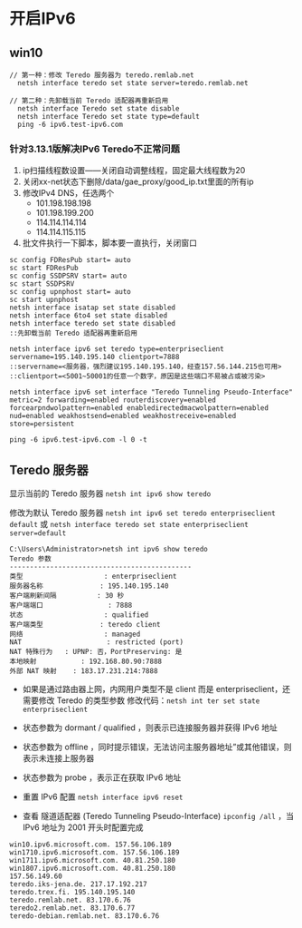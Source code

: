 # 开启IPv6

## win10

```
// 第一种：修改 Teredo 服务器为 teredo.remlab.net
  netsh interface teredo set state server=teredo.remlab.net

// 第二种：先卸载当前 Teredo 适配器再重新启用
  netsh interface Teredo set state disable
  netsh interface Teredo set state type=default
  ping -6 ipv6.test-ipv6.com
```

### 针对3.13.1版解决IPv6 Teredo不正常问题
1. ip扫描线程数设置——关闭自动调整线程，固定最大线程数为20
2. 关闭xx-net状态下删除/data/gae_proxy/good_ip.txt里面的所有ip
3. 修改IPv4 DNS，任选两个 
    - 101.198.198.198
    - 101.198.199.200
    - 114.114.114.114
    - 114.114.115.115
4. 批文件执行一下脚本，脚本要一直执行，关闭窗口

```
sc config FDResPub start= auto
sc start FDResPub
sc config SSDPSRV start= auto
sc start SSDPSRV
sc config upnphost start= auto
sc start upnphost
netsh interface isatap set state disabled
netsh interface 6to4 set state disabled
netsh interface teredo set state disabled
::先卸载当前 Teredo 适配器再重新启用

netsh interface ipv6 set teredo type=enterpriseclient servername=195.140.195.140 clientport=7888
::servername=<服务器，强烈建议195.140.195.140，经查157.56.144.215也可用>
::clientport=<5001~50001的任意一个数字，原因是这些端口不易被占或被污染>
 
netsh interface ipv6 set interface "Teredo Tunneling Pseudo-Interface" metric=2 forwarding=enabled routerdiscovery=enabled forcearpndwolpattern=enabled enabledirectedmacwolpattern=enabled nud=enabled weakhostsend=enabled weakhostreceive=enabled store=persistent

ping -6 ipv6.test-ipv6.com -l 0 -t
```


## Teredo 服务器

显示当前的 Teredo 服务器 `netsh int ipv6 show teredo`

修改为默认 Teredo 服务器 `netsh int ipv6 set teredo enterpriseclient default`
                    或 `netsh interface teredo set state enterpriseclient server=default`
                    
```
C:\Users\Administrator>netsh int ipv6 show teredo
Teredo 参数
---------------------------------------------
类型                    : enterpriseclient
服务器名称              : 195.140.195.140
客户端刷新间隔          : 30 秒
客户端端口                : 7888
状态                    : qualified
客户端类型              : teredo client
网络                    : managed
NAT                     : restricted (port)
NAT 特殊行为   : UPNP: 否，PortPreserving: 是
本地映射           : 192.168.80.90:7888
外部 NAT 映射    : 183.17.231.214:7888
```
- 如果是通过路由器上网，内网用户类型不是 client 而是 enterpriseclient，还需要修改 Teredo 的类型参数
  修改代码：`netsh int ter set state enterpriseclient`

- 状态参数为 dormant / qualified ，则表示已连接服务器并获得 IPv6 地址
- 状态参数为 offline ，同时提示错误，无法访问主服务器地址”或其他错误，则表示未连接上服务器
- 状态参数为 probe ，表示正在获取 IPv6 地址

- 重置 IPv6 配置 `netsh interface ipv6 reset`
- 查看 隧道适配器 (Teredo Tunneling Pseudo-Interface) `ipconfig /all` ，当 IPv6 地址为 2001 开头时配置完成

```
win10.ipv6.microsoft.com. 157.56.106.189
win1710.ipv6.microsoft.com. 157.56.106.189
win1711.ipv6.microsoft.com. 40.81.250.180
win1807.ipv6.microsoft.com. 40.81.250.180
157.56.149.60
teredo.iks-jena.de. 217.17.192.217
teredo.trex.fi. 195.140.195.140
teredo.remlab.net. 83.170.6.76
teredo2.remlab.net. 83.170.6.77
teredo-debian.remlab.net. 83.170.6.76
```
